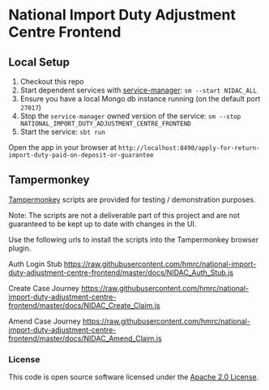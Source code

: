 
# National Import Duty Adjustment Centre Frontend

## Local Setup

1. Checkout this repo
1. Start dependent services with [service-manager](https://github.com/hmrc/service-manager): `sm --start NIDAC_ALL`
1. Ensure you have a local Mongo db instance running (on the default port `27017`)   
1. Stop the `service-manager` owned version of the service: `sm --stop NATIONAL_IMPORT_DUTY_ADJUSTMENT_CENTRE_FRONTEND`
1. Start the service: `sbt run`

Open the app in your browser at `http://localhost:8490/apply-for-return-import-duty-paid-on-deposit-or-guarantee`

## Tampermonkey

[Tampermonkey](https://www.tampermonkey.net/) scripts are provided for testing / demonstration purposes.

Note:  The scripts are not a deliverable part of this project and are not guaranteed to be kept up to date with changes in the UI.

Use the following urls to install the scripts into the Tampermonkey browser plugin.

Auth Login Stub
https://raw.githubusercontent.com/hmrc/national-import-duty-adjustment-centre-frontend/master/docs/NIDAC_Auth_Stub.js

Create Case Journey
https://raw.githubusercontent.com/hmrc/national-import-duty-adjustment-centre-frontend/master/docs/NIDAC_Create_Claim.js

Amend Case Journey
https://raw.githubusercontent.com/hmrc/national-import-duty-adjustment-centre-frontend/master/docs/NIDAC_Amend_Claim.js

### License

This code is open source software licensed under the [Apache 2.0 License]("http://www.apache.org/licenses/LICENSE-2.0.html").

